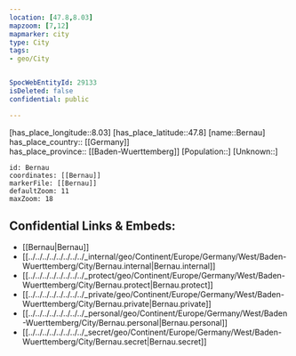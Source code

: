 ```yaml
---
location: [47.8,8.03] 
mapzoom: [7,12] 
mapmarker: city 
type: City
tags:
- geo/City


SpocWebEntityId: 29133
isDeleted: false
confidential: public

---
```

[has_place_longitude::8.03] 
[has_place_latitude::47.8] 
[name::Bernau] 
has_place_country:: [[Germany]]  
has_place_province:: [[Baden-Wuerttemberg]] 
[Population::] 
[Unknown::] 


```leaflet
id: Bernau
coordinates: [[Bernau]] 
markerFile: [[Bernau]] 
defaultZoom: 11 
maxZoom: 18
```


## Confidential Links & Embeds: 
- [[Bernau|Bernau]]  
- [[../../../../../../../../_internal/geo/Continent/Europe/Germany/West/Baden-Wuerttemberg/City/Bernau.internal|Bernau.internal]] 
- [[../../../../../../../../_protect/geo/Continent/Europe/Germany/West/Baden-Wuerttemberg/City/Bernau.protect|Bernau.protect]] 
- [[../../../../../../../../_private/geo/Continent/Europe/Germany/West/Baden-Wuerttemberg/City/Bernau.private|Bernau.private]] 
- [[../../../../../../../../_personal/geo/Continent/Europe/Germany/West/Baden-Wuerttemberg/City/Bernau.personal|Bernau.personal]] 
- [[../../../../../../../../_secret/geo/Continent/Europe/Germany/West/Baden-Wuerttemberg/City/Bernau.secret|Bernau.secret]] 

